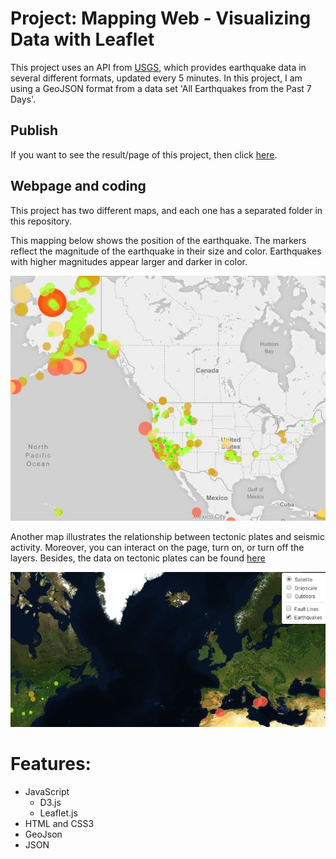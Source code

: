# Project: Mapping Web - Visualizing Data with Leaflet
This project uses an API from [USGS](https://earthquake.usgs.gov/earthquakes/feed/v1.0/geojson.php), which provides earthquake data in several different formats, updated every 5 minutes. In this project, I am using a GeoJSON format from a data set 'All Earthquakes from the Past 7 Days'.

## Publish
If you want to see the result/page of this project, then click [here](https://manoelbritto.github.io/Leaflet-Visualizing_Data/).

## Webpage and coding
This project has two different maps, and each one has a separated folder in this repository.

This mapping below shows the position of the earthquake. The markers reflect the magnitude of the earthquake in their size and color. Earthquakes with higher magnitudes appear larger and darker in color.

![panel](/images/map1.JPG)

Another map illustrates the relationship between tectonic plates and seismic activity. Moreover, you can interact on the page, turn on, or turn off the layers. 
Besides, the data on tectonic plates can be found [here](https://github.com/manoelbritto/Leaflet-Visualizing_Data/tree/master/Leaflet-Step-2/static/data)

![panel](/images/map2.JPG)

# Features:
* JavaScript
  * D3.js
  * Leaflet.js
* HTML and CSS3
* GeoJson
* JSON
